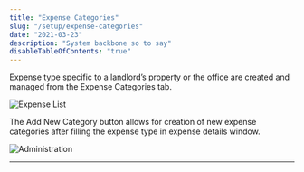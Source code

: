 ```yaml
---
title: "Expense Categories"
slug: "/setup/expense-categories"
date: "2021-03-23"
description: "System backbone so to say"
disableTableOfContents: "true"
---
```



Expense type specific to a landlord’s property or the office are created and managed from the Expense Categories tab.  

![Expense List](../images/add_expense_category.png)

The Add New Category button allows for creation of new expense categories after filling the expense type in expense details window.

![Administration ](../images/new_expense.png)

----